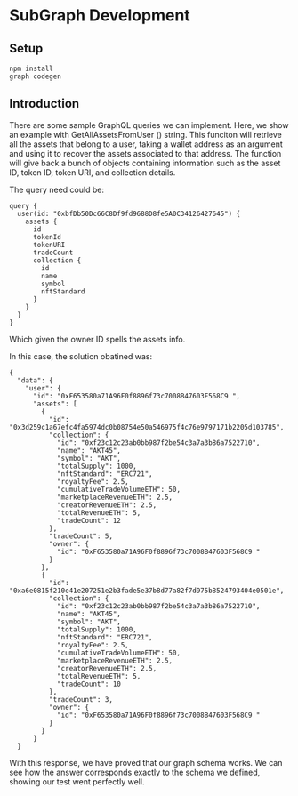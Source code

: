 # SubGraph Development

## Setup
```
npm install
graph codegen
```

## Introduction
There are some sample GraphQL queries we can implement. 
Here, we show an example with GetAllAssetsFromUser () string.
This funciton will retrieve all the assets that belong to a user, taking a wallet address as an argument and using it to recover the assets associated to that address. The function will give back a bunch of objects containing information such as the asset ID, token ID, token URI, and collection details.

The query need could be:
```
query {
  user(id: "0xbfDb50Dc66C8Df9fd9688D8fe5A0C34126427645") {
    assets {
      id
      tokenId
      tokenURI
      tradeCount
      collection {
        id
        name
        symbol
        nftStandard
      }
    }
  }
}
```
Which given the owner ID spells the assets info.

In this case, the solution obatined was:

```
{
  "data": {
    "user": {
      "id": "0xF653580a71A96F0f8896f73c7008B47603F568C9 ",
      "assets": [
        {
          "id": "0x3d259c1a67efc4fa5974dc0b08754e50a546975f4c76e9797171b2205d103785",
          "collection": {
            "id": "0xf23c12c23ab0bb987f2be54c3a7a3b86a7522710",
            "name": "AKT45",
            "symbol": "AKT",
            "totalSupply": 1000,
            "nftStandard": "ERC721",
            "royaltyFee": 2.5,
            "cumulativeTradeVolumeETH": 50,
            "marketplaceRevenueETH": 2.5,
            "creatorRevenueETH": 2.5,
            "totalRevenueETH": 5,
            "tradeCount": 12
          },
          "tradeCount": 5,
          "owner": {
            "id": "0xF653580a71A96F0f8896f73c7008B47603F568C9 "
          }
        },
        {
          "id": "0xa6e0815f210e41e207251e2b3fade5e37b8d77a82f7d975b8524793404e0501e",
          "collection": {
            "id": "0xf23c12c23ab0bb987f2be54c3a7a3b86a7522710",
            "name": "AKT45",
            "symbol": "AKT",
            "totalSupply": 1000,
            "nftStandard": "ERC721",
            "royaltyFee": 2.5,
            "cumulativeTradeVolumeETH": 50,
            "marketplaceRevenueETH": 2.5,
            "creatorRevenueETH": 2.5,
            "totalRevenueETH": 5,
            "tradeCount": 10
          },
          "tradeCount": 3,
          "owner": {
            "id": "0xF653580a71A96F0f8896f73c7008B47603F568C9 "
          }
        }
      }
  }
```
With this response, we have proved that our graph schema works. We can see how the answer corresponds exactly to the schema we defined, showing our test went perfectly well.

